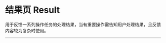 # 结果页 Result

用于反馈一系列操作任务的处理结果，当有重要操作需告知用户处理结果，且反馈内容较为复杂时使用。

---

<script setup>
import ResultApi from "./component/result-api.md"

</script>

<result-api />
